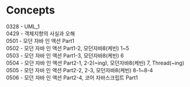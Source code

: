# Concepts

0328 - UML\_1<br>
0429 - 객체지향의 사실과 오해<br>
0501 - 모던 자바 인 액션 Part1<br>
0502 - 모던 자바 인 액션 Part1-2, 모던자바8(케빈) 1~5<br>
0503 - 모던 자바 인 액션 Part1-3, 모던자바8(케빈) 6<br>
0504 - 모던 자바 인 액션 Part2-1, 2-2(~ing), 모던자바8(케빈) 7, Thread(~ing)<br>
0505 - 모던 자바 인 액션 Part2-2, 2-3, 모던자바8(케빈) 8-1~8-4<br>
0506 - 모던 자바 인 액션 Part2-4, 코어 자바스크립트 Part1<br>
